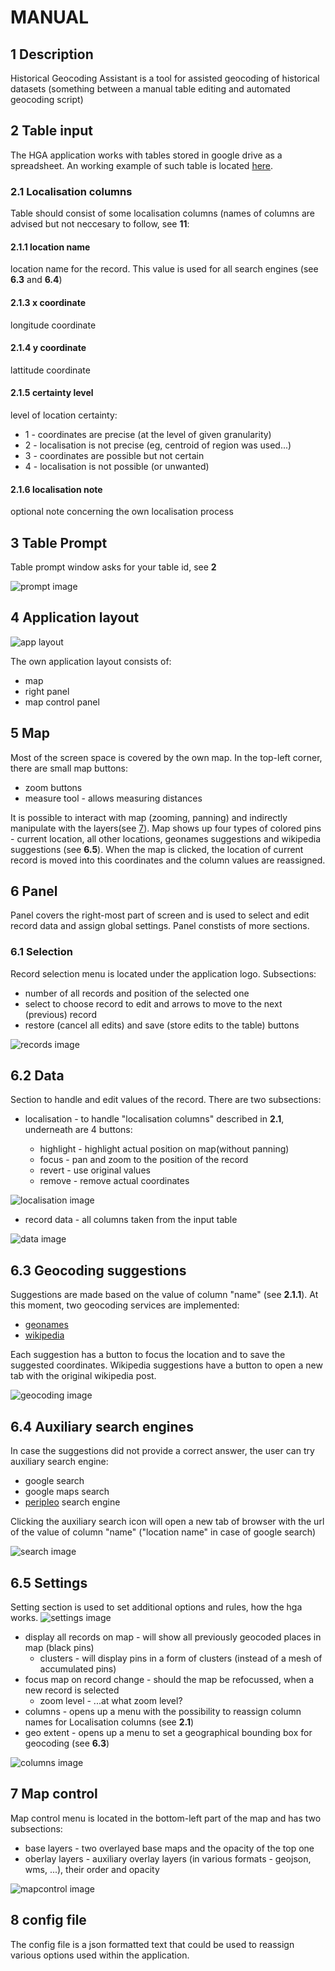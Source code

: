 # MANUAL

## 1 Description

Historical Geocoding Assistant is a tool for assisted geocoding of historical datasets (something between a manual table editing and automated geocoding script)

## 2 Table input

The HGA application works with tables stored in google drive as a spreadsheet. An working example of such table is located [here](https://docs.google.com/spreadsheets/d/1FaW23x-ZT3pmdmv77eKPJxsfGhoB1urwfvPffN_4keU).

### 2.1 Localisation columns

Table should consist of some localisation columns (names of columns are advised but not neccesary to follow, see **11**:

#### 2.1.1 location name

location name for the record. This value is used for all search engines (see **6.3** and **6.4**)

#### 2.1.3 x coordinate

longitude coordinate

#### 2.1.4 y coordinate

lattitude coordinate

#### 2.1.5 certainty level

level of location certainty:

* 1 - coordinates are precise (at the level of given granularity)
* 2 - localisation is not precise (eg, centroid of region was used...)
* 3 - coordinates are possible but not certain
* 4 - localisation is not possible (or unwanted)

#### 2.1.6 localisation note

optional note concerning the own localisation process

## 3 Table Prompt

Table prompt window asks for your table id, see **2**

![prompt image](./imgs/welcome.png)

## 4 Application layout

![app layout](./imgs/layout.png)

The own application layout consists of:

* map
* right panel
* map control panel

## 5 Map

Most of the screen space is covered by the own map. In the top-left corner, there are small map buttons:

* zoom buttons
* measure tool - allows measuring distances

It is possible to interact with map (zooming, panning) and indirectly manipulate with the layers(see [7](#7-map-control)). Map shows up four types of colored pins - current location, all other locations, geonames suggestions and wikipedia suggestions (see **6.5**).
When the map is clicked, the location of current record is moved into this coordinates and the column values are reassigned.

## 6 Panel

Panel covers the right-most part of screen and is used to select and edit record data and assign global settings. Panel constists of more sections.

### 6.1 Selection

Record selection menu is located under the application logo. Subsections:

* number of all records and position of the selected one
* select to choose record to edit and arrows to move to the next (previous) record
* restore (cancel all edits) and save (store edits to the table) buttons

![records image](./imgs/records.png)

## 6.2 Data

Section to handle and edit values of the record. There are two subsections:

* localisation - to handle "localisation columns" described in **2.1**, underneath are 4 buttons:

  * highlight - highlight actual position on map(without panning)
  * focus - pan and zoom to the position of the record
  * revert - use original values
  * remove - remove actual coordinates

![localisation image](./imgs/localisation.png)

* record data - all columns taken from the input table

![data image](./imgs/data.png)

## 6.3 Geocoding suggestions

Suggestions are made based on the value of column "name" (see **2.1.1**). At this moment, two geocoding services are implemented:

* [geonames](http://www.geonames.org/)
* [wikipedia](wikipedia.org)

Each suggestion has a button to focus the location and to save the suggested coordinates. Wikipedia suggestions have a button to open a new tab with the original wikipedia post.

![geocoding image](./imgs/geocoding.png)

## 6.4 Auxiliary search engines

In case the suggestions did not provide a correct answer, the user can try auxiliary search engine:

* google search
* google maps search
* [peripleo](http://peripleo.pelagios.org/) search engine

Clicking the auxiliary search icon will open a new tab of browser with the url of the value of column "name" ("location name" in case of google search)

![search image](./imgs/search.png)

## 6.5 Settings

Setting section is used to set additional options and rules, how the hga works.
![settings image](./imgs/settings.png)

* display all records on map - will show all previously geocoded places in map (black pins)
  * clusters - will display pins in a form of clusters (instead of a mesh of accumulated pins)
* focus map on record change - should the map be refocussed, when a new record is selected
  * zoom level - ...at what zoom level?
* columns - opens up a menu with the possibility to reassign column names for Localisation columns (see **2.1**)
* geo extent - opens up a menu to set a geographical bounding box for geocoding (see **6.3**)

![columns image](./imgs/columns.png)

## 7 Map control

Map control menu is located in the bottom-left part of the map and has two subsections:

* base layers - two overlayed base maps and the opacity of the top one
* oberlay layers - auxiliary overlay layers (in various formats - geojson, wms, ...), their order and opacity

![mapcontrol image](./imgs/mapcontrol.png)

## 8 config file

The config file is a json formatted text that could be used to reassign various options used within the application.
